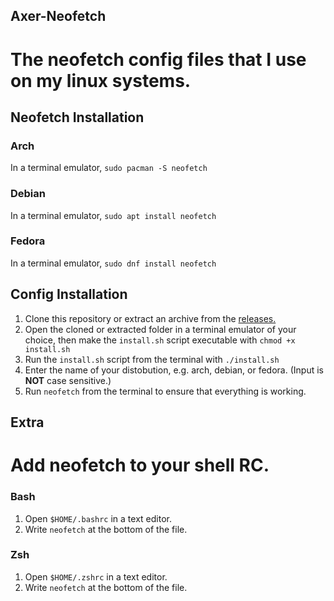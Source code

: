 ## Axer-Neofetch

# The neofetch config files that I use on my linux systems.

## Neofetch Installation
### Arch
In a terminal emulator, `sudo pacman -S neofetch`
### Debian
In a terminal emulator, `sudo apt install neofetch`
### Fedora
In a terminal emulator, `sudo dnf install neofetch`

## Config Installation
1. Clone this repository or extract an archive from the [releases.](https://github.com/AxerTheAxe/Axer-Neofetch/releases)
2. Open the cloned or extracted folder in a terminal emulator of your choice, then make the `install.sh` script executable with `chmod +x install.sh`
3. Run the `install.sh` script from the terminal with `./install.sh`
4. Enter the name of your distobution, e.g. arch, debian, or fedora. (Input is **NOT** case sensitive.)
5. Run `neofetch` from the terminal to ensure that everything is working.

## Extra

# Add neofetch to your shell RC.

### Bash
1. Open `$HOME/.bashrc` in a text editor.
2. Write `neofetch` at the bottom of the file.
### Zsh
1. Open `$HOME/.zshrc` in a text editor.
2. Write `neofetch` at the bottom of the file.
